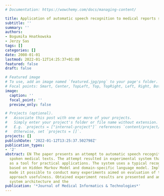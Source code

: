 ```yaml
---
# Documentation: https://wowchemy.com/docs/managing-content/

title: Application of automatic speech recognition to medical reports spoken in Polish
subtitle: ''
summary: ''
authors:
- Bogumiła Hnatkowska
- Jerzy Sas
tags: []
categories: []
date: 2008-01-01
lastmod: 2022-01-12T14:25:37+01:00
featured: false
draft: false

# Featured image
# To use, add an image named `featured.jpg/png` to your page's folder.
# Focal points: Smart, Center, TopLeft, Top, TopRight, Left, Right, BottomLeft, Bottom, BottomRight.
image:
  caption: ''
  focal_point: ''
  preview_only: false

# Projects (optional).
#   Associate this post with one or more of your projects.
#   Simply enter your project's folder or file name without extension.
#   E.g. `projects = ["internal-project"]` references `content/project/deep-learning/index.md`.
#   Otherwise, set `projects = []`.
projects: []
publishDate: '2022-01-12T13:25:37.502798Z'
publication_types:
- '2'
abstract: EN The paper presents an attempt to automatic speech recognition of Polish
  spoken medical texts. The attempt resulted in experimental system that can be used
  as a tool for practical applications. The system uses a typical recognition method
  based on Hidden Markov Model and domain-specific language model. Implemented software
  made it possible to conduct many experiments aimed on evaluation of the assumed
  approach usefulness. Obtained experiment results are presented and analyzed. The
  system architecture and the
publication: '*Journal of Medical Informatics & Technologies*'
---
```

